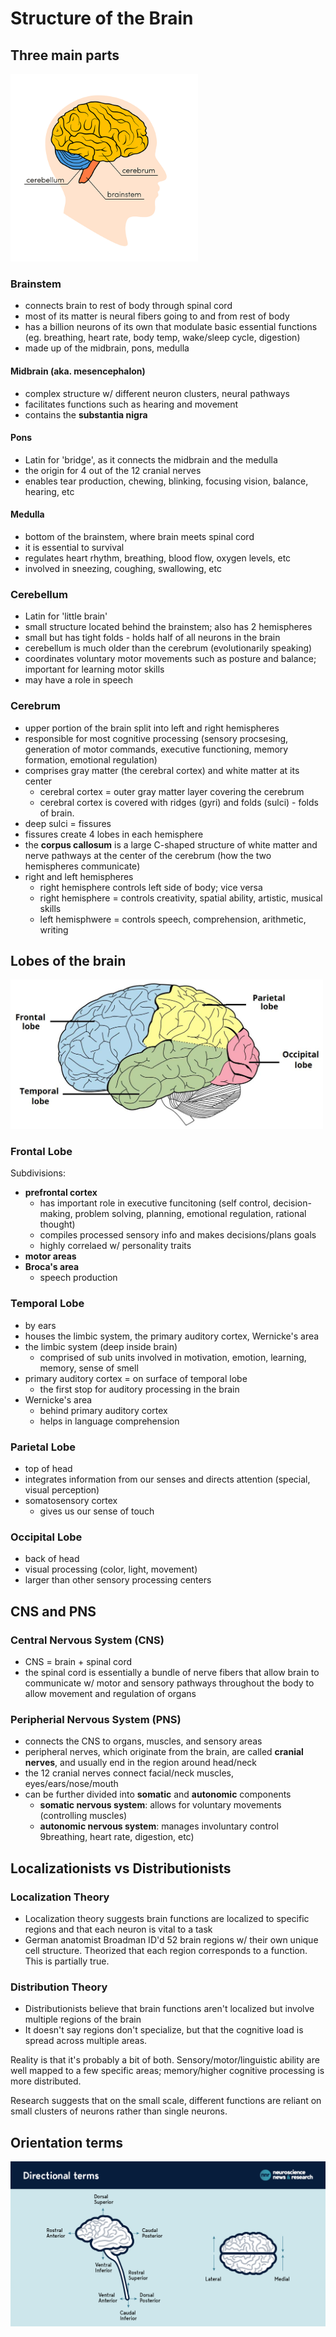# Structure of the Brain

## Three main parts

<img src="../_meta/01_brain-parts.png" width=300>

### Brainstem
- connects brain to rest of body through spinal cord
- most of its matter is neural fibers going to and from rest of body
- has a billion neurons of its own that modulate basic essential functions (eg. breathing, heart rate, body temp, wake/sleep cycle, digestion)
- made up of the midbrain, pons, medulla

#### Midbrain (aka. mesencephalon)
- complex structure w/ different neuron clusters, neural pathways
- facilitates functions such as hearing and movement
- contains the **substantia nigra**

#### Pons
- Latin for 'bridge', as it connects the midbrain and the medulla
- the origin for 4 out of the 12 cranial nerves
- enables tear production, chewing, blinking, focusing vision, balance, hearing, etc

#### Medulla
- bottom of the brainstem, where brain meets spinal cord
- it is essential to survival
- regulates heart rhythm, breathing, blood flow, oxygen levels, etc
- involved in sneezing, coughing, swallowing, etc

### Cerebellum
- Latin for 'little brain'
- small structure located behind the brainstem; also has 2 hemispheres
- small but has tight folds - holds half of all neurons in the brain
- cerebellum is much older than the cerebrum (evolutionarily speaking)
- coordinates voluntary motor movements such as posture and balance; important for learning motor skills
- may have a role in speech

### Cerebrum
- upper portion of the brain split into left and right hemispheres
- responsible for most cognitive processing (sensory procsesing, generation of motor commands, executive functioning, memory formation, emotional regulation)
- comprises gray matter (the cerebral cortex) and white matter at its center
  - cerebral cortex = outer gray matter layer covering the cerebrum
  - cerebral cortex is covered with ridges (gyri) and folds (sulci) - folds of brain.
- deep sulci = fissures
- fissures create 4 lobes in each hemisphere
- the **corpus callosum** is a large C-shaped structure of white matter and nerve pathways at the center of the cerebrum (how the two hemispheres communicate)
- right and left hemispheres
  - right hemisphere controls left side of body; vice versa
  - right hemisphere = controls creativity, spatial ability, artistic, musical skills
  - left hemisphwere = controls speech, comprehension, arithmetic, writing

## Lobes of the brain

<img src="../_meta/01_brain-lobes.png" width=500>

### Frontal Lobe

Subdivisions:
- **prefrontal cortex**
  - has important role in executive funcitoning (self control, decision-making, problem solving, planning, emotional regulation, rational thought)
  - compiles processed sensory info and makes decisions/plans goals
  - highly correlaed w/ personality traits
- **motor areas**
- **Broca's area**
  - speech production

### Temporal Lobe
- by ears
- houses the limbic system, the primary auditory cortex, Wernicke's area
- the limbic system (deep inside brain)
  - comprised of sub units involved in motivation, emotion, learning, memory, sense of smell
- primary auditory cortex = on surface of temporal lobe
  - the first stop for auditory processing in the brain
- Wernicke's area
  - behind primary auditory cortex
  - helps in language comprehension  

### Parietal Lobe
- top of head
- integrates information from our senses and directs attention (special, visual perception)
- somatosensory cortex
  - gives us our sense of touch  

### Occipital Lobe
- back of head
- visual processing (color, light, movement)
- larger than other sensory processing centers

## CNS and PNS

### Central Nervous System (CNS)
- CNS = brain + spinal cord
- the spinal cord is essentially a bundle of nerve fibers that allow brain to communicate w/ motor and sensory pathways throughout the body to allow movement and regulation of organs

### Peripherial Nervous System (PNS)
- connects the CNS to organs, muscles, and sensory areas
- peripheral nerves, which originate from the brain, are called **cranial nerves**, and usually end in the region around head/neck
- the 12 cranial nerves connect facial/neck muscles, eyes/ears/nose/mouth
- can be further divided into **somatic** and **autonomic** components
  - **somatic nervous system**: allows for voluntary movements (controlling muscles)
  - **autonomic nervous system**: manages involuntary control 9breathing, heart rate, digestion, etc)

## Localizationists vs Distributionists

### Localization Theory
- Localization theory suggests brain functions are localized to specific regions and that each neuron is vital to a task
- German anatomist Broadman ID'd 52 brain regions w/ their own unique cell structure. Theorized that each region corresponds to a function. This is partially true.

### Distribution Theory
- Distributionists believe that brain functions aren't localized but involve multiple regions of the brain
- It doesn't say regions don't specialize, but that the cognitive load is spread across multiple areas.

Reality is that it's probably a bit of both. Sensory/motor/linguistic ability are well mapped to a few specific areas; memory/higher cognitive processing is more distributed.

Research suggests that on the small scale, different functions are reliant on small clusters of neurons rather than single neurons.

## Orientation terms

![](../_meta/01_brain-orientation-terms.png)